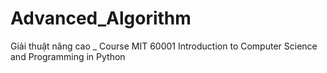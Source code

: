# Advanced_Algorithm
Giải thuật nâng cao _ 
Course MIT 60001 Introduction to Computer Science and Programming in Python 
